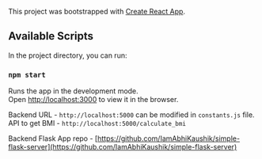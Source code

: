 This project was bootstrapped with [Create React App](https://github.com/facebook/create-react-app).

## Available Scripts

In the project directory, you can run:

### `npm start`

Runs the app in the development mode.<br />
Open [http://localhost:3000](http://localhost:3000) to view it in the browser.

Backend URL - `http://localhost:5000` can be modified in `constants.js` file.
API to get BMI - `http://localhost:5000/calculate_bmi`

Backend Flask App repo - [https://github.com/IamAbhiKaushik/simple-flask-server](https://github.com/IamAbhiKaushik/simple-flask-server)
